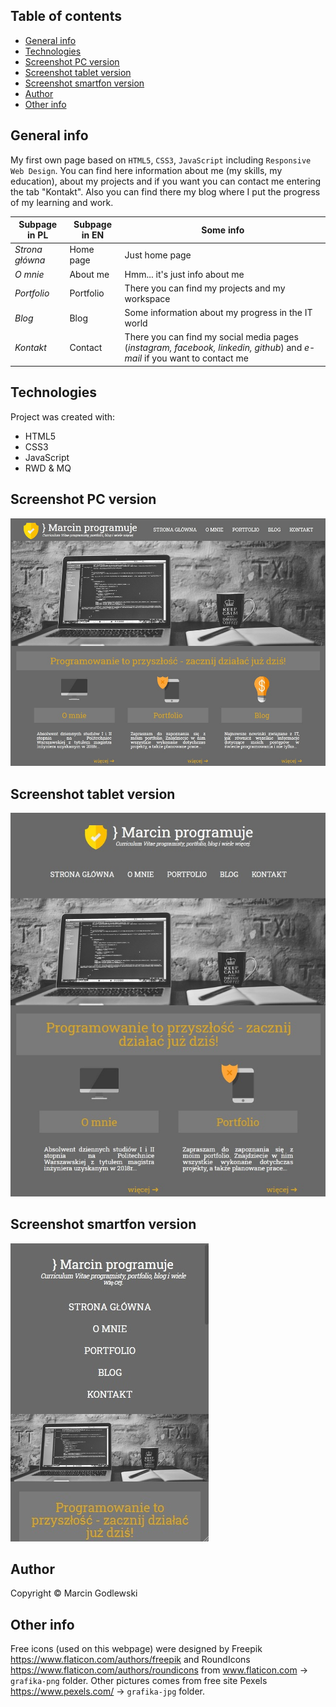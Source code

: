 ## Table of contents
* [General info](#general-info)
* [Technologies](#technologies)
* [Screenshot PC version](#screenshot-pc-version)
* [Screenshot tablet version](#screenshot-tablet-version)
* [Screenshot smartfon version](#screenshot-smartfon-version)
* [Author](#author)
* [Other info](#other-info)

## General info
My first own page based on `HTML5`, `CSS3`, `JavaScript` including `Responsive Web Design`.
You can find here information about me (my skills, my education), about my projects and if you want you can contact me entering the tab "Kontakt".
Also you can find there my blog where I put the progress of my learning and work.

**Subpage in PL** | **Subpage in EN** | **Some info**
--- | --- | ---
*Strona główna* | Home page | Just home page
*O mnie* | About me | Hmm... it's just info about me
*Portfolio* | Portfolio | There you can find my projects and my workspace
*Blog* | Blog | Some information about my progress in the IT world
*Kontakt* | Contact | There you can find my social media pages (*instagram, facebook, linkedin, github*) and *e-mail* if you want to contact me
	
## Technologies
Project was created with:
* HTML5
* CSS3
* JavaScript
* RWD & MQ

## Screenshot PC version
![Screenshot](screenshot.jpg)

## Screenshot tablet version
![Screenshot](screenshot2.jpg)

## Screenshot smartfon version
![Screenshot](screenshot3.jpg)

## Author
Copyright © Marcin Godlewski

## Other info
Free icons (used on this webpage) were designed by Freepik https://www.flaticon.com/authors/freepik and RoundIcons https://www.flaticon.com/authors/roundicons from www.flaticon.com -> `grafika-png` folder.
Other pictures comes from free site Pexels https://www.pexels.com/ -> `grafika-jpg` folder.
